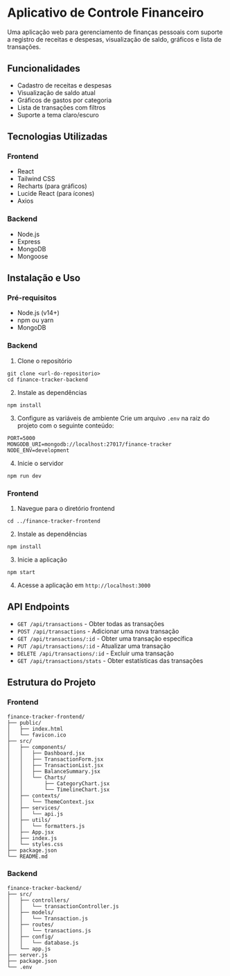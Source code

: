 # Aplicativo de Controle Financeiro

Uma aplicação web para gerenciamento de finanças pessoais com suporte a registro de receitas e despesas, visualização de saldo, gráficos e lista de transações.

## Funcionalidades

- Cadastro de receitas e despesas
- Visualização de saldo atual
- Gráficos de gastos por categoria
- Lista de transações com filtros
- Suporte a tema claro/escuro

## Tecnologias Utilizadas

### Frontend
- React
- Tailwind CSS
- Recharts (para gráficos)
- Lucide React (para ícones)
- Axios

### Backend
- Node.js
- Express
- MongoDB
- Mongoose

## Instalação e Uso

### Pré-requisitos
- Node.js (v14+)
- npm ou yarn
- MongoDB

### Backend

1. Clone o repositório
```
git clone <url-do-repositorio>
cd finance-tracker-backend
```

2. Instale as dependências
```
npm install
```

3. Configure as variáveis de ambiente
Crie um arquivo `.env` na raiz do projeto com o seguinte conteúdo:
```
PORT=5000
MONGODB_URI=mongodb://localhost:27017/finance-tracker
NODE_ENV=development
```

4. Inicie o servidor
```
npm run dev
```

### Frontend

1. Navegue para o diretório frontend
```
cd ../finance-tracker-frontend
```

2. Instale as dependências
```
npm install
```

3. Inicie a aplicação
```
npm start
```

4. Acesse a aplicação em `http://localhost:3000`

## API Endpoints

- `GET /api/transactions` - Obter todas as transações
- `POST /api/transactions` - Adicionar uma nova transação
- `GET /api/transactions/:id` - Obter uma transação específica
- `PUT /api/transactions/:id` - Atualizar uma transação
- `DELETE /api/transactions/:id` - Excluir uma transação
- `GET /api/transactions/stats` - Obter estatísticas das transações

## Estrutura do Projeto

### Frontend
```
finance-tracker-frontend/
├── public/
│   ├── index.html
│   └── favicon.ico
├── src/
│   ├── components/
│   │   ├── Dashboard.jsx
│   │   ├── TransactionForm.jsx
│   │   ├── TransactionList.jsx
│   │   ├── BalanceSummary.jsx
│   │   └── Charts/
│   │       ├── CategoryChart.jsx
│   │       └── TimelineChart.jsx
│   ├── contexts/
│   │   └── ThemeContext.jsx
│   ├── services/
│   │   └── api.js
│   ├── utils/
│   │   └── formatters.js
│   ├── App.jsx
│   ├── index.js
│   └── styles.css
├── package.json
└── README.md
```

### Backend
```
finance-tracker-backend/
├── src/
│   ├── controllers/
│   │   └── transactionController.js
│   ├── models/
│   │   └── Transaction.js
│   ├── routes/
│   │   └── transactions.js
│   ├── config/
│   │   └── database.js
│   └── app.js
├── server.js
├── package.json
└── .env
```

